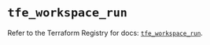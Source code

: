 # `tfe_workspace_run`

Refer to the Terraform Registry for docs: [`tfe_workspace_run`](https://registry.terraform.io/providers/hashicorp/tfe/0.58.0/docs/resources/workspace_run).
